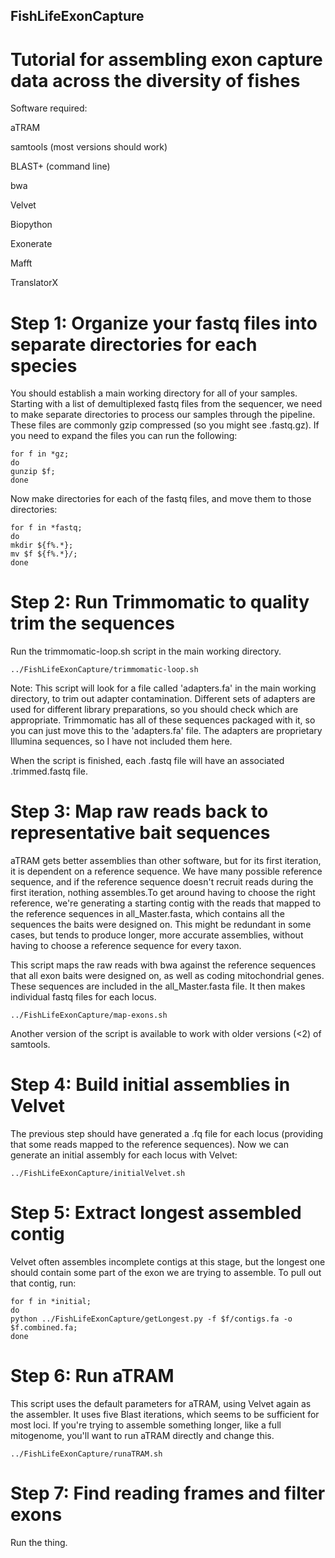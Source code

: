 ## FishLifeExonCapture

# Tutorial for assembling exon capture data across the diversity of fishes

Software required:

aTRAM

samtools (most versions should work)

BLAST+ (command line)

bwa

Velvet

Biopython

Exonerate

Mafft

TranslatorX

# Step 1: Organize your fastq files into separate directories for each species

You should establish a main working directory for all of your samples. Starting with a list of demultiplexed fastq files from the sequencer, we need to make separate directories to process our samples through the pipeline. These files are commonly gzip compressed (so you might see .fastq.gz). If you need to expand the files you can run the following:

```
for f in *gz;
do
gunzip $f;
done
```

Now make directories for each of the fastq files, and move them to those directories:

```
for f in *fastq;
do
mkdir ${f%.*};
mv $f ${f%.*}/;
done
```

# Step 2: Run Trimmomatic to quality trim the sequences

Run the trimmomatic-loop.sh script in the main working directory. 

```
../FishLifeExonCapture/trimmomatic-loop.sh
```

Note: This script will look for a file called 'adapters.fa' in the main working directory, to trim out adapter contamination. Different sets of adapters are used for different library preparations, so you should check which are appropriate. Trimmomatic has all of these sequences packaged with it, so you can just move this to the 'adapters.fa' file. The adapters are proprietary Illumina sequences, so I have not included them here.

When the script is finished, each .fastq file will have an associated .trimmed.fastq file.

# Step 3: Map raw reads back to representative bait sequences

aTRAM gets better assemblies than other software, but for its first iteration, it is dependent on a reference sequence. We have many possible reference sequence, and if the reference sequence doesn't recruit reads during the first iteration, nothing assembles.To get around having to choose the right reference, we're generating a starting contig with the reads that mapped to the reference sequences in all_Master.fasta, which contains all the sequences the baits were designed on. This might be redundant in some cases, but tends to produce longer, more accurate assemblies, without having to choose a reference sequence for every taxon.

This script maps the raw reads with bwa against the reference sequences that all exon baits were designed on, as well as coding mitochondrial genes. These sequences are included in the all_Master.fasta file. It then makes individual fastq files for each locus.

```
../FishLifeExonCapture/map-exons.sh
```

Another version of the script is available to work with older versions (<2) of samtools. 

# Step 4: Build initial assemblies in Velvet

The previous step should have generated a .fq file for each locus (providing that some reads mapped to the reference sequences). Now we can generate an initial assembly for each locus with Velvet:

```
../FishLifeExonCapture/initialVelvet.sh
```

# Step 5: Extract longest assembled contig

Velvet often assembles incomplete contigs at this stage, but the longest one should contain some part of the exon we are trying to assemble. To pull out that contig, run:

```
for f in *initial;
do
python ../FishLifeExonCapture/getLongest.py -f $f/contigs.fa -o $f.combined.fa;
done
```

# Step 6: Run aTRAM

This script uses the default parameters for aTRAM, using Velvet again as the assembler. It uses five Blast iterations, which seems to be sufficient for most loci. If you're trying to assemble something longer, like a full mitogenome, you'll want to run aTRAM directly and change this.

```
../FishLifeExonCapture/runaTRAM.sh
```

# Step 7: Find reading frames and filter exons

Run the thing.
